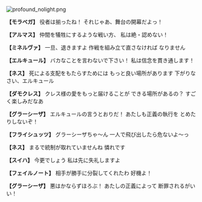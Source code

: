 
![profound_nolight.png](../images/backgrounds/profound_nolight.png)

**【モラベガ】**
役者は揃ったね！
それじゃあ、舞台の開幕だよっ！

**【アルマス】**
仲間を犠牲にするような戦い方、
私は絶・認めない！

**【ミネルヴァ】**
一旦、退きますよ
作戦を組み立て直さなければ
なりません

**【エルキュール】**
バカなことを言わないで下さい！
私は信念を貫き通します！

**【ネス】**
死による支配をもたらすためには
もっと良い場所があります
下がりなさい、エルキュール

**【ダモクレス】**
クレス様の愛をもっと届けることが
できる場所があるの？
すごく楽しみだなあ

**【グラーシーザ】**
エルキュールの言うとおりだ！
あたしも正義の執行を
とめたりしないぞ！

**【フライシュッツ】**
グラーシーザちゃ～ん
一人で飛び出したら危ないよ～っ

**【ネス】**
まるで統制が取れていませんね
憐れです

**【スイハ】**
今更でしょう
私は先に失礼しますよ

**【フェイルノート】**
相手が勝手に分裂してくれたわ
好機よ！

**【グラーシーザ】**
悪はかならずほろぶ！
あたしの正義によって
断罪されるがいい！